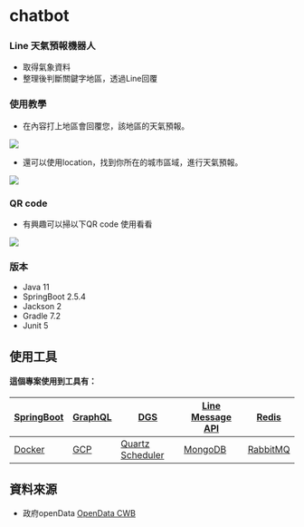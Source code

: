 # chatbot
### Line 天氣預報機器人
- 取得氣象資料
- 整理後判斷關鍵字地區，透過Line回覆

### 使用教學
- 在內容打上地區會回覆您，該地區的天氣預報。

![](https://i.imgur.com/yXD4lbt.png)

- 還可以使用location，找到你所在的城市區域，進行天氣預報。

![](https://i.imgur.com/HJTymoq.jpg)

### QR code
- 有興趣可以掃以下QR code 使用看看

![](https://i.imgur.com/pMhahKz.png)


### 版本
- Java 11
- SpringBoot 2.5.4
- Jackson 2
- Gradle 7.2
- Junit 5

## 使用工具
#### 這個專案使用到工具有：
| [SpringBoot](https://spring.io/projects/spring-boot) | [GraphQL](https://graphql.org/)  | [DGS](https://netflix.github.io/dgs/) | [Line Message API](https://developers.line.biz/en/docs/messaging-api/overview/) | [Redis](https://redis.io/)
| -------- | -------- | -------- | -------- | -------- |
|[Docker](https://www.docker.com/) |  [GCP](https://www.googleadservices.com/pagead/aclk?sa=L&ai=DChcSEwib0o2fhqHzAhXVwRYFHfINA-kYABABGgJ0bA&ohost=www.google.com.tw&cid=CAESQOD2Xer9L1_zKdvkF89NvbQEst4MkwPnHZllNR0E5SrGy6tmjUbWIb1uxKX4Y4YmlX_Wse4kopbu1A-xVGg7jPw&sig=AOD64_3ijiq9d3zGt-Ah8mjWwBUdle8dkw&q&adurl&ved=2ahUKEwjA-4WfhqHzAhVYw4sBHRWaBTMQ0Qx6BAgEEAE)  | [Quartz Scheduler](https://docs.spring.io/spring-boot/docs/2.0.0.M3/reference/html/boot-features-quartz.html)|[MongoDB](https://www.mongodb.com/) | [RabbitMQ](https://www.rabbitmq.com/)

## 資料來源
- 政府openData [OpenData CWB](https://opendata.cwb.gov.tw/index) 
